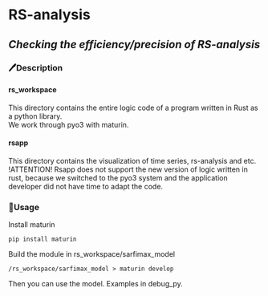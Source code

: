 # RS-analysis
***Checking the efficiency/precision of RS-analysis***
--
### 🖊️Description  

#### rs_workspace
This directory contains the entire logic code of a program written in Rust as a python library.  
We work through pyo3 with maturin.
#### rsapp
This directory contains the visualization of time series, rs-analysis and etc.   
!ATTENTION!
Rsapp does not support the new version of logic written in rust, because we switched to the pyo3 system and the application developer did not have time to adapt the code.

### 🔨Usage
Install maturin 
```
pip install maturin
```
Build the module in rs_workspace/sarfimax_model
```
/rs_workspace/sarfimax_model > maturin develop

```
Then you can use the model. Examples in debug_py.
